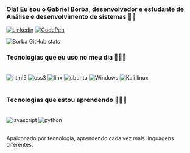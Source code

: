 ### Olá! Eu sou o Gabriel Borba, desenvolvedor e estudante de Análise e desenvolvimento de sistemas 🖐🏽

[![Linkedin](https://img.shields.io/badge/LinkedIn-0077B5?style=for-the-badge&logo=linkedin&logoColor=white)](https://www.linkedin.com/in/gabriel-borba-a9832b239/)
[![CodePen](https://img.shields.io/badge/Codepen-000000?style=for-the-badge&logo=codepen&logoColor=white)](https://codepen.io/gabriel-borba-the-animator)

![Borba GitHub stats](https://github-readme-stats.vercel.app/api?username=Leaoooo&show_icons=true&theme=dracula)

### Tecnologias que eu uso no meu dia 👨🏽‍💻

<div style="display: inline_block"><br/>
  <img align= "center" alt="html5" src="https://img.shields.io/badge/HTML5-E34F26?style=for-the-badge&logo=html5&logoColor=white" />
  <img align= "center" alt="css3" src="https://img.shields.io/badge/CSS3-1572B6?style=for-the-badge&logo=css3&logoColor=white" />
  <img align= "center" alt="linx" src="https://img.shields.io/badge/Linux-FCC624?style=for-the-badge&logo=linux&logoColor=black" />
  <img align= "center" alt="ubuntu" src="https://img.shields.io/badge/Ubuntu-E95420?style=for-the-badge&logo=ubuntu&logoColor=white" />
  <img align= "center" alt="Windows" src="https://img.shields.io/badge/Windows-0078D6?style=for-the-badge&logo=windows&logoColor=white" />
  <img align= "center" alt="Kali linux" src="https://img.shields.io/badge/Kali_Linux-557C94?style=for-the-badge&logo=kali-linux&logoColor=white" />
</div><br/>

### Tecnologias que estou aprendendo 👨🏽‍💻

<div style="display: inline_block"><br/>
  <img align= "center" alt="javascript" src="https://img.shields.io/badge/JavaScript-F7DF1E?style=for-the-badge&logo=javascript&logoColor=black" />
  <img align= "center" alt="python" src="https://img.shields.io/badge/Python-14354C?style=for-the-badge&logo=python&logoColor=white" />
</div><br/>

Apaixonado por tecnologia, aprendendo cada vez mais linguagens diferentes.
